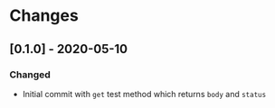 # Changes

## [0.1.0] - 2020-05-10

### Changed

* Initial commit with `get` test method which returns `body` and `status`
